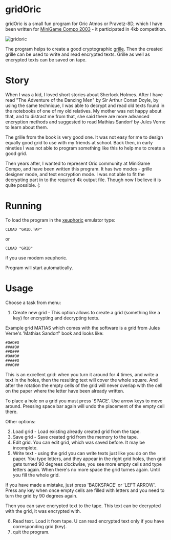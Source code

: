 gridOric
========

gridOric is a small fun program for Oric Atmos or Pravetz-8D, which I have been written for  [MiniGame Compo 2003](http://web.archive.org/web/20080512084434/http://starbase.globalpc.net/minidir/index.main.html) - it participated in 4kb competition.

![gridoric](http://norayr.am/RetroComputing/Oric/gridoric/screenshot.png)

The program helps to create a good cryptographic [grille](https://en.wikipedia.org/wiki/Grille_(cryptography)). Then the created grille can be used to write and read encrypted texts. Grille as well as encrypted texts can be saved on tape.

Story
=====
When I was a kid, I loved short stories about Sherlock Holmes. After I have read "The Adventure of the Dancing Men" by Sir Arthur Conan Doyle, by using the same technique, I was able to decrypt and read old texts found in the notebooks of one of my old relatives. My mother was not happy about that, and to distract me from that, she said there are more advanced encryption methods and suggested to read Mathias Sandorf by Jules Verne to learn about them.

The grille from the book is very good one. It was not easy for me to design equally good grid to use with my friends at school. Back then, in early nineties I was not able to program something like this to help me to create a good grid.

Then years after, I wanted to represent Oric community at MiniGame Compo, and have been written this program. It has two modes - grille designer mode, and text encryption mode. I was not able to fit the decrypting part in to the required 4k output file. Though now I believe it is quite possible. (:

Running
=======
To load the program in the [xeuphoric](http://www.teaser.fr/~amajorel/xeuphoric/) emulator type:
```
CLOAD "GRID.TAP"
```

or 

```
CLOAD "GRID"
```

if you use modern xeuphoric.

Program will start automatically.

Usage
=====

Choose a task from menu:
1) Create new grid - This option allows to create a grid (something like a key) for encrypting and decrypting texts.

Example grid MATIAS which comes with the software is a grid from Jules Verne's 'Mathias Sandorf' book and looks like:

```
#O#O#O
####O#
##O###
#O##O#
#####O
###O##
```

This is an excellent grid: when you turn it around for 4 times, and write a text in the holes, then the resulting text will cover the whole square. And after the rotation the empty cells of the grid will never overlap with the cell on the paper where the letter have been already written.

To  place a hole on a grid you must press 'SPACE'. Use arrow keys to move around. Pressing space bar again will undo the placement of the empty cell there.

Other options:

2) Load grid - Load existing already created grid from the tape.
3) Save grid - Save created grid from the memory to the tape.
4) Edit grid. You can edit grid, which was saved before. It may be incomplete.
5) Write text - using the grid you can write texts just like you do on the paper. You type letters, and they appear in the right grid holes, then grid gets turned 90 degrees clockwise, you see more empty cells and type letters again. When there's no more space the grid turnes again. Until you fill the whole grid.

If you have made a mistake, just press 'BACKSPACE' or 'LEFT ARROW'.
Press any key when once empty cells are filled with letters and you need to turn the grid by 90 degrees again.

Then you can save encrypted text to the tape. This text can be decrypted with the grid, it was encrypted with.

6) Read text. Load it from tape. U can read encrypted text only if you have corresponding grid (key).
7) quit the program.

